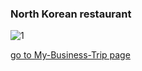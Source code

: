
### North Korean restaurant
<img class="w75percent" src="/images/bt/china/pyk.jpg" alt="1">

[go to My-Business-Trip page](/Midterm/My-Business-Trip/My-BusinessTrip.html)